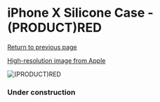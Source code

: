 # iPhone X Silicone Case - (PRODUCT)RED

[Return to previous page](/iphone_x)

[High-resolution image from Apple](https://store.storeimages.cdn-apple.com/8756/as-images.apple.com/is/MQT52?wid=4500&hei=4500&fmt=png)

<div style="width: 384px"><img src="/everysource/MQT52.png" alt="(PRODUCT)RED"></div>

### Under construction
